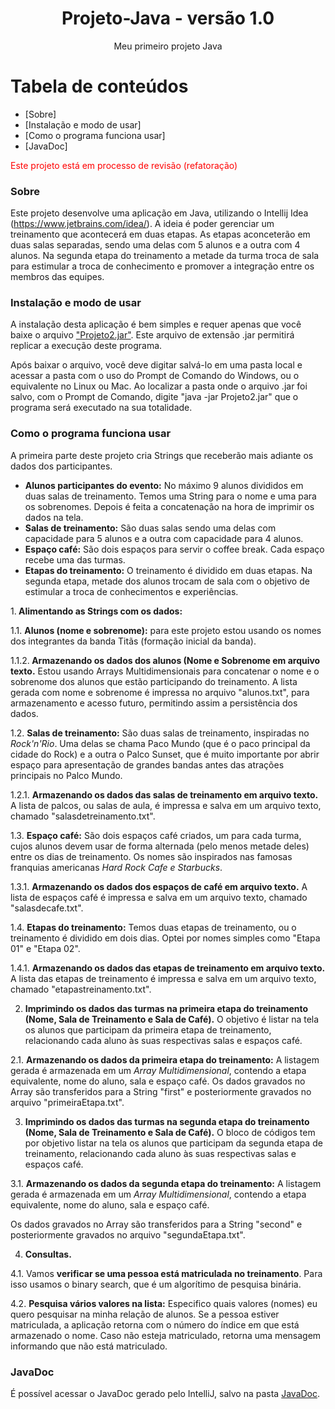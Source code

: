<h1 align="center"> Projeto-Java - versão 1.0</h1>

<p align="center">Meu primeiro projeto Java</p>

Tabela de conteúdos
=================

   * [Sobre]
   * [Instalação e modo de usar]
   * [Como o programa funciona usar]
   * [JavaDoc]

<p style="color:red">Este projeto está em processo de revisão (refatoração)</p>

<h3> Sobre </h3>

Este projeto desenvolve uma aplicação em Java, utilizando o Intellij Idea (https://www.jetbrains.com/idea/). A ideia é poder gerenciar um treinamento que acontecerá em duas etapas. As etapas aconceterão em duas salas separadas, sendo uma delas com 5 alunos e a outra com 4 alunos. Na segunda etapa do treinamento a metade da turma troca de sala para estimular a troca de conhecimento e promover a integração entre os membros das equipes.

<h3> Instalação e modo de usar</h3>

A instalação desta aplicação é bem simples e requer apenas que você baixe o arquivo <a href="https://github.com/vanderleik/Projeto-Java/blob/master/out/artifacts/Projeto2_jar/Projeto2.jar">"Projeto2.jar"</a>. Este arquivo de extensão .jar permitirá replicar a execução deste programa.
<p></p>
Após baixar o arquivo, você deve digitar salvá-lo em uma pasta local e acessar a pasta com o uso do Prompt de Comando do Windows, ou o equivalente no Linux ou Mac. Ao localizar a pasta onde o arquivo .jar foi salvo, com o Prompt de Comando, digite "java -jar Projeto2.jar" que o programa será executado na sua totalidade.

<h3>Como o programa funciona usar</h3>

A primeira parte deste projeto cria Strings que receberão mais adiante os dados dos participantes.

* <b>Alunos participantes do evento:</b> No máximo 9 alunos divididos em duas salas de treinamento. Temos uma String para o nome e uma para os sobrenomes. Depois é feita a concatenação na hora de imprimir os dados na tela.
* <b>Salas de treinamento:</b> São duas salas sendo uma delas com capacidade para 5 alunos e a outra com capacidade para 4 alunos.
* <b>Espaço café:</b> São dois espaços para servir o coffee break. Cada espaço recebe uma das turmas.
* <b>Etapas do treinamento:</b> O treinamento é dividido em duas etapas. Na segunda etapa, metade dos alunos trocam de sala com o objetivo de estimular a troca de conhecimentos e experiências.
 
1.<b> Alimentando as Strings com os dados:</b>

1.1. <b>Alunos (nome e sobrenome):</b> para este projeto estou usando os nomes dos integrantes da banda Titãs (formação inicial da banda).

1.1.2.<b> Armazenando os dados dos alunos (Nome e Sobrenome em arquivo texto.</b>
Estou usando Arrays Multidimensionais para concatenar o nome e o sobrenome dos alunos que estão participando do treinamento.
A lista gerada com nome e sobrenome é impressa no arquivo "alunos.txt", para armazenamento e acesso futuro, permitindo assim a persistência dos dados.

1.2. <b>Salas de treinamento:</b>
São duas salas de treinamento, inspiradas no <i>Rock'n'Rio</i>. Uma delas se chama Paco Mundo (que é o paco principal da cidade do Rock) e a outra o Palco Sunset, que é muito importante por abrir espaço para apresentação de grandes bandas antes das atrações principais no Palco Mundo.
 
1.2.1. <b>Armazenando os dados das salas de treinamento em arquivo texto.</b>
A lista de palcos, ou salas de aula, é impressa e salva em um arquivo texto, chamado "salasdetreinamento.txt".
 
1.3. <b>Espaço café:</b>
São dois espaços café criados, um para cada turma, cujos alunos devem usar de forma alternada (pelo menos metade deles) entre os dias de treinamento. Os nomes são inspirados nas famosas franquias americanas <i>Hard Rock</i> <i>Cafe e Starbucks</i>.
 
1.3.1. <b>Armazenando os dados dos espaços de café em arquivo texto.</b>
A lista de espaços café é impressa e salva em um arquivo texto, chamado "salasdecafe.txt".
 
1.4. <b>Etapas do treinamento:</b>
Temos duas etapas de treinamento, ou o treinamento é dividido em dois dias. Optei por nomes simples como "Etapa 01" e "Etapa 02".
 
1.4.1. <b>Armazenando os dados das etapas de treinamento em arquivo texto.</b>
A lista das etapas de treinamento é impressa e salva em um arquivo texto, chamado "etapastreinamento.txt".
 
2. <b>Imprimindo os dados das turmas na primeira etapa do treinamento (Nome, Sala de Treinamento e Sala de Café).</b>
O objetivo é listar na tela os alunos que participam da primeira etapa de treinamento, relacionando cada aluno às suas respectivas salas e espaços café.

2.1. <b>Armazenando os dados da primeira etapa do treinamento:</b>
A listagem gerada é armazenada em um <i>Array Multidimensional</i>, contendo a etapa equivalente, nome do aluno, sala e espaço café.
Os dados gravados no Array são transferidos para a String "first" e posteriormente gravados no arquivo "primeiraEtapa.txt".
 
3. <b>Imprimindo os dados das turmas na segunda etapa do treinamento (Nome, Sala de Treinamento e Sala de Café).</b>
O bloco de códigos tem por objetivo listar na tela os alunos que participam da segunda etapa de treinamento, relacionando cada aluno às suas respectivas salas e espaços café.
 
3.1. <b>Armazenando os dados da segunda etapa do treinamento:</b>
A listagem gerada é armazenada em um <i>Array Multidimensional</i>, contendo a etapa equivalente, nome do aluno, sala e espaço café.

Os dados gravados no Array são transferidos para a String "second" e posteriormente gravados no arquivo "segundaEtapa.txt".

4. <b>Consultas.</b>

4.1. Vamos <b>verificar se uma pessoa está matriculada no treinamento</b>. Para isso usamos o binary search, que é um algorítimo de pesquisa binária.

4.2. <b>Pesquisa vários valores na lista:</b>
Especifico quais valores (nomes) eu quero pesquisar na minha relação de alunos. Se a pessoa estiver matriculada, a aplicação retorna com o número do índice em que está armazenado o nome. Caso não esteja matriculado, retorna uma mensagem informando que não está matriculado.

<h3> JavaDoc</h3>
É possível acessar o JavaDoc gerado pelo IntelliJ, salvo na pasta  <a href="https://github.com/vanderleik/Projeto-Java/tree/master/JavaDoc">JavaDoc</a>.
